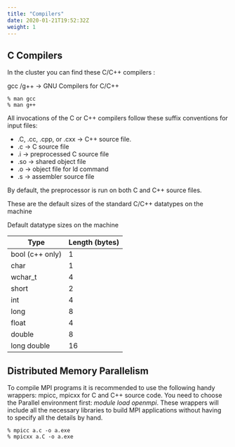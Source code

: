 ```yaml
---
title: "Compilers"
date: 2020-01-21T19:52:32Z
weight: 1
---
```


## C Compilers
In the cluster you can find these C/C++ compilers :

gcc /g++ -> GNU Compilers for C/C++

    % man gcc
    % man g++
All invocations of the C or C++ compilers follow these suffix conventions for input files:
* .C, .cc, .cpp, or .cxx -> C++ source file.
* .c -> C source file
* .i -> preprocessed C source file
* .so -> shared object file
* .o -> object file for ld command
* .s -> assembler source file

By default, the preprocessor is run on both C and C++ source files.

These are the default sizes of the standard C/C++ datatypes on the machine

Default datatype sizes on the machine 


|Type|	Length (bytes)|
|---|---|
|bool (c++ only)|	1|
|char|	1|
|wchar_t|	4|
|short|	2|
|int|	4|
|long|	8|
|float|	4|
|double|	8|
|long double|	16|

## Distributed Memory Parallelism
To compile MPI programs it is recommended to use the following handy wrappers: mpicc, mpicxx for C and C++ source code. You need to choose the Parallel environment first: *module load openmpi*. These wrappers will include all the necessary libraries to build MPI applications without having to specify all the details by hand.

    % mpicc a.c -o a.exe
    % mpicxx a.C -o a.exe 